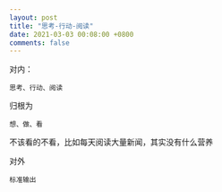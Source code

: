 ```yaml
---
layout: post
title: "思考-行动-阅读"
date: 2021-03-03 00:08:00 +0800
comments: false
---
```


对内：
```
思考、行动、阅读
```

归根为
```
想、做、看
```

不该看的不看，比如每天阅读大量新闻，其实没有什么营养

对外
```
标准输出
```